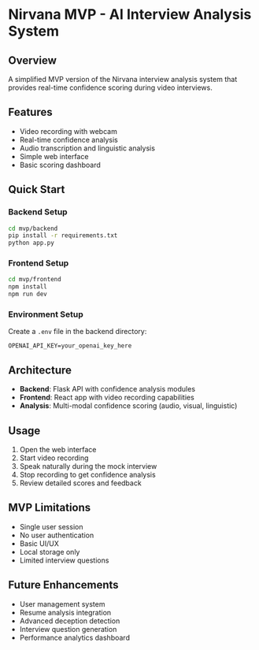 # Nirvana MVP - AI Interview Analysis System

## Overview
A simplified MVP version of the Nirvana interview analysis system that provides real-time confidence scoring during video interviews.

## Features
- Video recording with webcam
- Real-time confidence analysis
- Audio transcription and linguistic analysis
- Simple web interface
- Basic scoring dashboard

## Quick Start

### Backend Setup
```bash
cd mvp/backend
pip install -r requirements.txt
python app.py
```

### Frontend Setup
```bash
cd mvp/frontend
npm install
npm run dev
```

### Environment Setup
Create a `.env` file in the backend directory:
```
OPENAI_API_KEY=your_openai_key_here
```

## Architecture
- **Backend**: Flask API with confidence analysis modules
- **Frontend**: React app with video recording capabilities
- **Analysis**: Multi-modal confidence scoring (audio, visual, linguistic)

## Usage
1. Open the web interface
2. Start video recording
3. Speak naturally during the mock interview
4. Stop recording to get confidence analysis
5. Review detailed scores and feedback

## MVP Limitations
- Single user session
- No user authentication
- Basic UI/UX
- Local storage only
- Limited interview questions

## Future Enhancements
- User management system
- Resume analysis integration
- Advanced deception detection
- Interview question generation
- Performance analytics dashboard
